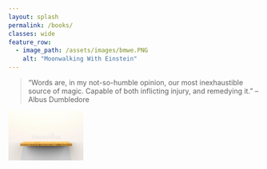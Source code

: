 ```yaml
---
layout: splash
permalink: /books/
classes: wide
feature_row:
  - image_path: /assets/images/bmwe.PNG
    alt: "Moonwalking With Einstein"  
---
```

<style>
body {
  background-image: "/assets/images/shefl.jpg"
  background-repeat: no-repeat;
  background-attachment: fixed;
  background-size: 100% 100%;
}
</style>
> “Words are, in my not-so-humble opinion, our most inexhaustible source of magic. Capable of both inflicting injury, and remedying it.” – Albus Dumbledore

<img src="/assets/images/shefl.jpg" alt="Kitten"
	title="A" width="150" height="100" />

